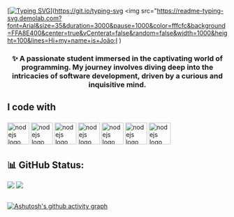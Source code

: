 

[<a href="https://git.io/typing-svg"><img src="https://readme-typing-svg.demolab.com?font=Arial&size=35&duration=3000&pause=1000&color=fffcfc&background=FFA8E400&center=true&vCenter=true&repeat=false&random=false&width=1000&height=100&lines=Hi+my+name+is+João;I'm+studying+systems+analysis+and+development;I'm+always+learning+something+new;Here+I+record+everything+I+do;Be+welcome+to+my+GitHub!" alt="Typing SVG" /></a>](https://git.io/typing-svg
  <img src="https://readme-typing-svg.demolab.com?font=Arial&size=35&duration=3000&pause=1000&color=fffcfc&background=FFA8E400&center=true&vCenterat=false&random=false&width=1000&height=100&lines=Hi+my+name+is+João;I
</a>
)


<h3 align="center">✨ A passionate student immersed in the captivating world of programming. My journey involves diving deep into the intricacies of software development, driven by a curious and inquisitive mind.</h3>

###

<h2 align="left">I code with</h2>

###

<div align="left">
  <img src="https://skillicons.dev/icons?i=html" height="50" alt="nodejs logo"  />
  <img src="https://skillicons.dev/icons?i=css" height="50" alt="nodejs logo"  />
  <img src="https://skillicons.dev/icons?i=js" height="50" alt="nodejs logo"  />
  <img src="https://skillicons.dev/icons?i=nodejs" height="50" alt="nodejs logo"  />
  <img src="https://skillicons.dev/icons?i=java" height="50" alt="nodejs logo"  />
  <img src="https://skillicons.dev/icons?i=docker" height="50" alt="nodejs logo"  />
  <img src="https://skillicons.dev/icons?i=mysql" height="50" alt="nodejs logo"  />
  
</div>

<h2 align="left">📊 GitHub Status:</h2>

  ![](https://github-readme-streak-stats.herokuapp.com/?user=JoaoV004&theme=tokyonight&hide_border=false)
  ![](https://github-readme-stats.vercel.app/api/top-langs/?username=JoaoV004&theme=tokyonight&hide_border=false&include_all_commits=true&count_private=false&layout=compact)


 ##
 [![Ashutosh's github activity graph](https://github-readme-activity-graph.vercel.app/graph?username=JoaoV004&theme=tokyo-night)](https://github.com/ashutosh00710/github-readme-activity-graph)

##

